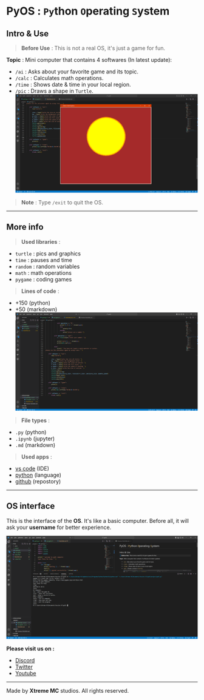# PyOS : `Py`thon `O`perating `S`ystem

## Intro & Use

>**Before Use** : This is not a real OS, it's just a game for fun.

**Topic** : Mini computer that contains 4 softwares (In latest update):

* `/ai` : Asks about your favorite game and its topic.
* `/calc` : Calculates math operations.
* `/time` : Shows date & time in your local region.
* `/pic` : Draws a shape in `Turtle`.
![Circle](Turtle.PNG)

>**Note** : Type `/exit` to quit the OS.

***

## More info

>**Used libraries** :  

* `turtle` : pics and graphics
* `time` : pauses and time
* `random` : random variables
* `math` : math operations
* `pygame` : coding games

>**Lines of code** :  

* +150 (python)
* +50 (markdown)
![Program](Code.PNG)

>**File types** :  

* `.py` (python)  
* `.ipynb` (jupyter)  
* `.md` (markdown)

>**Used apps** :

* [vs code]('https://vscode.dev') (IDE)
* [python]('https://python.org') (language)
* [github]('https://github.com') (repostory)

***

## OS interface

This is the interface of the **OS**. It's like a basic computer. Before all, it will ask your **username** for better experience.

![Run](Terminal.PNG)

**Please visit us on :**

* [Discord]('https://discord.gg/jccvsn6baM')
* [Twitter]('https://twitter.com/Yassine_XT8661')
* [Youtube]('https://https://www.youtube.com/channel/UCCun9bwltbZahRLqyU2ce3Q')

***

Made by **Xtreme MC** studios. All rights reserved.
